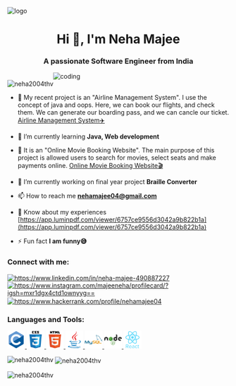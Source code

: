 ![logo](https://camo.githubusercontent.com/5dd958963277e29a5da3c53b758daab0ec77de8de08d1b80eb94c7cd7065dabb/68747470733a2f2f70726f736566756c2e696d6769782e6e65742f626c6f67732f64663337333431342d653737632d346433642d386337622d3335636635356632333339362f696d616765732f34336263316535372d356665662d343436302d626630382d3466373966333635343535352e676966)
<h1 align="center">Hi 👋, I'm Neha Majee</h1>
<h3 align="center">A passionate Software Engineer from India</h3>

<img align="right" alt="coding" width="400" src="https://media2.giphy.com/media/hpXdHPfFI5wTABdDx9/giphy.gif?cid=6c09b952rdr1uf8tzixkdduqh53x40hpxivfv85ajfybxihn&ep=v1_internal_gif_by_id&rid=giphy.gif&ct=g">

<p align="left"> <img src="https://komarev.com/ghpvc/?username=neha2004thv&label=Profile%20views&color=0e75b6&style=flat" alt="neha2004thv" /> </p>

- 🔭 My recent project is an "Airline Management System". I use the concept of java and oops. Here, we can book our flights, and check them. We can generate our boarding pass, and we can cancle our ticket. [Airline Management System✈️](https://github.com/Neha2004thv/airline)

- 🌱 I’m currently learning **Java, Web development**

- 🔭 It is an "Online Movie Booking Website". The main purpose of this project is allowed users to search for movies, select seats and make payments online. [Online Movie Booking Website🎬](https://github.com/Neha2004thv/Online-Movie-Booking)

- 🔭 I’m currently working on final year project **Braille Converter**

- 📫 How to reach me **nehamajee04@gmail.com**

- 📄 Know about my experiences [https://app.luminpdf.com/viewer/6757ce9556d3042a9b822b1a](https://app.luminpdf.com/viewer/6757ce9556d3042a9b822b1a)

- ⚡ Fun fact **I am funny😅**

<h3 align="left">Connect with me:</h3>
<p align="left">
<a href="https://linkedin.com/in/https://www.linkedin.com/in/neha-majee-490887227" target="blank"><img align="center" src="https://raw.githubusercontent.com/rahuldkjain/github-profile-readme-generator/master/src/images/icons/Social/linked-in-alt.svg" alt="https://www.linkedin.com/in/neha-majee-490887227" height="30" width="40" /></a>
<a href="https://instagram.com/https://www.instagram.com/majeeneha/profilecard/?igsh=mxr1dgx4ctd1ownyyg==" target="blank"><img align="center" src="https://raw.githubusercontent.com/rahuldkjain/github-profile-readme-generator/master/src/images/icons/Social/instagram.svg" alt="https://www.instagram.com/majeeneha/profilecard/?igsh=mxr1dgx4ctd1ownyyg==" height="30" width="40" /></a>
<a href="https://www.hackerrank.com/https://www.hackerrank.com/profile/nehamajee04" target="blank"><img align="center" src="https://raw.githubusercontent.com/rahuldkjain/github-profile-readme-generator/master/src/images/icons/Social/hackerrank.svg" alt="https://www.hackerrank.com/profile/nehamajee04" height="30" width="40" /></a>
</p>

<h3 align="left">Languages and Tools:</h3>
<p align="left"> <a href="https://www.cprogramming.com/" target="_blank" rel="noreferrer"> <img src="https://raw.githubusercontent.com/devicons/devicon/master/icons/c/c-original.svg" alt="c" width="40" height="40"/> </a> <a href="https://www.w3schools.com/css/" target="_blank" rel="noreferrer"> <img src="https://raw.githubusercontent.com/devicons/devicon/master/icons/css3/css3-original-wordmark.svg" alt="css3" width="40" height="40"/> </a> <a href="https://www.w3.org/html/" target="_blank" rel="noreferrer"> <img src="https://raw.githubusercontent.com/devicons/devicon/master/icons/html5/html5-original-wordmark.svg" alt="html5" width="40" height="40"/> </a> <a href="https://www.java.com" target="_blank" rel="noreferrer"> <img src="https://raw.githubusercontent.com/devicons/devicon/master/icons/java/java-original.svg" alt="java" width="40" height="40"/> </a> <a href="https://www.mysql.com/" target="_blank" rel="noreferrer"> <img src="https://raw.githubusercontent.com/devicons/devicon/master/icons/mysql/mysql-original-wordmark.svg" alt="mysql" width="40" height="40"/> </a> <a href="https://nodejs.org" target="_blank" rel="noreferrer"> <img src="https://raw.githubusercontent.com/devicons/devicon/master/icons/nodejs/nodejs-original-wordmark.svg" alt="nodejs" width="40" height="40"/> </a> <a href="https://reactjs.org/" target="_blank" rel="noreferrer"> <img src="https://raw.githubusercontent.com/devicons/devicon/master/icons/react/react-original-wordmark.svg" alt="react" width="40" height="40"/> </a> </p>

<p><img align="left" src="https://github-readme-stats.vercel.app/api/top-langs?username=neha2004thv&show_icons=true&locale=en&layout=compact" alt="neha2004thv" /></p>

<p>&nbsp;<img align="center" src="https://github-readme-stats.vercel.app/api?username=neha2004thv&show_icons=true&locale=en" alt="neha2004thv" /></p>

<p><img align="center" src="https://github-readme-streak-stats.herokuapp.com/?user=neha2004thv&" alt="neha2004thv" /></p>
